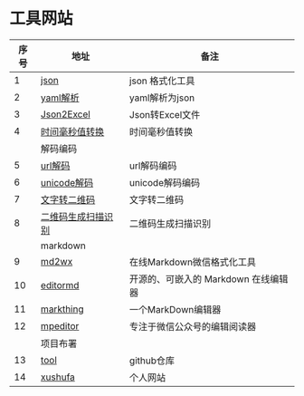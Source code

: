 # 工具网站


| 序号   | 地址        |  备注          |
| -----  | ----------- |  ------------- |
| 1      | [json]( https://tool.xushufa.cn/json )                   | json 格式化工具             |
| 2      | [yaml解析]( https://tool.xushufa.cn/yaml-parse )         | yaml解析为json              |
| 3      | [Json2Excel]( https://tool.xushufa.cn/Json2Excel )       | Json转Excel文件             |
| 4      | [时间毫秒值转换]( https://tool.xushufa.cn/time-format )  | 时间毫秒值转换              |
|        | 解码编码     |               |
| 5      | [url解码]( https://tool.xushufa.cn/url-encode )           | url解码编码                 |
| 6      | [unicode解码]( https://tool.xushufa.cn/unicode-encode )   | unicode解码编码             |
| 7      | [文字转二维码]( https://tool.xushufa.cn/words-QRcode )    | 文字转二维码                |
| 8      | [二维码生成扫描识别]( https://tool.xushufa.cn/HtmlQRCode ) | 二维码生成扫描识别         |
|        | markdown                    |                 |
| 9      | [md2wx]( https://tool.xushufa.cn/md2wx/docs )              | 在线Markdown微信格式化工具           |
| 10     | [editormd]( https://tool.xushufa.cn/markdown-editormd )   | 开源的、可嵌入的 Markdown 在线编辑器  |
| 11     | [markthing]( https://tool.xushufa.cn/markdown-markthing ) | 一个MarkDown编辑器                    |
| 12     | [mpeditor]( https://tool.xushufa.cn/markdown-mpeditor )   | 专注于微信公众号的编辑阅读器          |
|        | 项目布署                    |                  |
| 13     | [tool]( https://github.com/scott180/tool )     | github仓库      |
| 14     | [xushufa]( https://xushufa.cn )                | 个人网站        |


